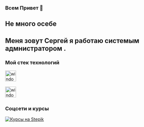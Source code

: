 ### Всем Привет  👋

## Не много осебе 
Меня зовут **Сергей** я работаю системым адмнистратором .
- 

### Мой стек технологий
<div id="badges">
<img src="https://cdn.jsdelivr.net/gh/devicons/devicon/icons/windows8/windows8-original.svg" 
title="windows" width="35" height="35"/>&nbsp;

<img src="https://cdn.jsdelivr.net/gh/devicons/devicon/icons/debian/debian-original-wordmark.svg" 
title="windows" width="35" height="35"/>&nbsp;

          
             

### Соцсети и курсы 

[![Курсы на Stepik](https://img.shields.io/badge/-Курсы_на_Stepik-08a652?style=for-the-badge)](ссылка)



